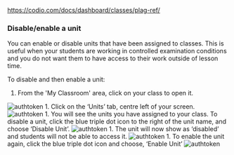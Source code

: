 https://codio.com/docs/dashboard/classes/plag-ref/

### Disable/enable a unit

You can enable or disable units that have been assigned to classes. This is useful when your students are working in controlled examination conditions and you do not want them to have access to their work outside of lesson time.

To disable and then enable a unit:

1. From the 'My Classroom' area, click on your class to open it. 
<img alt="authtoken" src="/img/docs/manage_classes/year_10_class.png" class="simple"/>
1. Click on the ‘Units’ tab, centre left of your screen.
<img alt="authtoken" src="/img/docs/manage_classes/units_tab.png" class="simple"/>
1. You will see the units you have assigned to your class. To disable a unit, click the blue triple dot icon to the right of the unit name, and choose ‘Disable Unit’. 
<img alt="authtoken" src="/img/docs/manage_classes/disable_enable_unit/disable_unit.png" class="simple"/>
1. The unit will now show as ‘disabled’ and students will not be able to access it. 
<img alt="authtoken" src="/img/docs/manage_classes/disable_enable_unit/disable_unit_after.png" class="simple"/>
1. To enable the unit again, click the blue triple dot icon and choose, ‘Enable Unit’ 
<img alt="authtoken" src="/img/docs/manage_classes/disable_enable_unit/enable_unit.png" class="simple"/>

